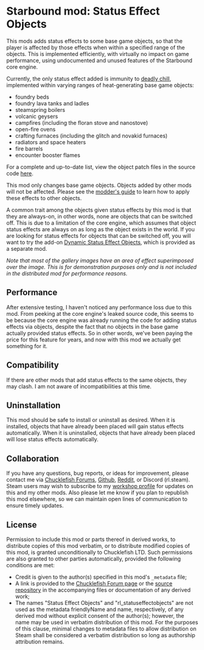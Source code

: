 # Starbound mod: Status Effect Objects

This mods adds status effects to some base game objects, so that the player is affected by those effects when within a specified range of the objects. This is implemented efficiently, with virtually no impact on game performance, using undocumented and unused features of the Starbound core engine.

Currently, the only status effect added is immunity to [deadly chill](https://starbounder.org/Deadly_Chill), implemented within varying ranges of heat-generating base game objects:
* foundry beds
* foundry lava tanks and ladles
* steamspring boilers
* volcanic geysers
* campfires (including the floran stove and nanostove)
* open-fire ovens
* crafting furnaces (including the glitch and novakid furnaces)
* radiators and space heaters
* fire barrels
* encounter booster flames

For a complete and up-to-date list, view the object patch files in the source code [here](https://github.com/rl-starbound/rl_statuseffectobjects/tree/main/rl_statuseffectobjects/objects).

This mod only changes base game objects. Objects added by other mods will not be affected. Please see the [modder's guide](modders-guide.md) to learn how to apply these effects to other objects.

A common trait among the objects given status effects by this mod is that they are always-on, in other words, none are objects that can be switched off. This is due to a limitation of the core engine, which assumes that object status effects are always on as long as the object exists in the world. If you are looking for status effects for objects that can be switched off, you will want to try the add-on [Dynamic Status Effect Objects](README_dynamic.md), which is provided as a separate mod.

*Note that most of the gallery images have an area of effect superimposed over the image. This is for demonstration purposes only and is not included in the distributed mod for performance reasons.*

## Performance

After extensive testing, I haven't noticed any performance loss due to this mod. From peeking at the core engine's leaked source code, this seems to be because the core engine was already running the code for adding status effects via objects, despite the fact that no objects in the base game actually provided status effects. So in other words, we've been paying the price for this feature for years, and now with this mod we actually get something for it.

## Compatibility

If there are other mods that add status effects to the same objects, they may clash. I am not aware of incompatibilities at this time.

## Uninstallation

This mod should be safe to install or uninstall as desired. When it is installed, objects that have already been placed will gain status effects automatically. When it is uninstalled, objects that have already been placed will lose status effects automatically.

## Collaboration

If you have any questions, bug reports, or ideas for improvement, please contact me via [Chucklefish Forums](https://community.playstarbound.com/members/rl-starbound.885402/), [Github](https://github.com/rl-starbound), [Reddit](https://www.reddit.com/user/rl-starbound/), or Discord (rl.steam). Steam users may wish to subscribe to my [workshop profile](https://steamcommunity.com/profiles/76561198808510456/myworkshopfiles/) for updates on this and my other mods. Also please let me know if you plan to republish this mod elsewhere, so we can maintain open lines of communication to ensure timely updates.

## License

Permission to include this mod or parts thereof in derived works, to distribute copies of this mod verbatim, or to distribute modified copies of this mod, is granted unconditionally to Chucklefish LTD. Such permissions are also granted to other parties automatically, provided the following conditions are met:
* Credit is given to the author(s) specified in this mod's `_metadata` file;
* A link is provided to the [Chucklefish Forum page](TBD) or the [source repository](https://github.com/rl-starbound/rl_statuseffectobjects) in the accompanying files or documentation of any derived work;
* The names "Status Effect Objects" and "rl\_statuseffectobjects" are not used as the metadata friendlyName and name, respectively, of any derived mod without explicit consent of the author(s); however, the name may be used in verbatim distribution of this mod. For the purposes of this clause, minimal changes to metadata files to allow distribution on Steam shall be considered a verbatim distribution so long as authorship attribution remains.
